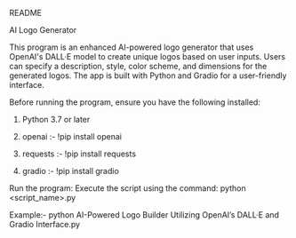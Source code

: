 README

AI Logo Generator

This program is an enhanced AI-powered logo generator that uses OpenAI's DALL·E model to create unique logos based on user inputs. Users can specify a description, style, color scheme, and dimensions for the generated logos. The app is built with Python and Gradio for a user-friendly interface.

Before running the program, ensure you have the following installed:

1. Python 3.7 or later

3. openai :- !pip install openai

4. requests :- !pip install requests

5. gradio :- !pip install gradio



Run the program:
Execute the script using the command:
     python <script_name>.py

Example:- python AI-Powered Logo Builder Utilizing OpenAI’s DALL·E and Gradio Interface.py
